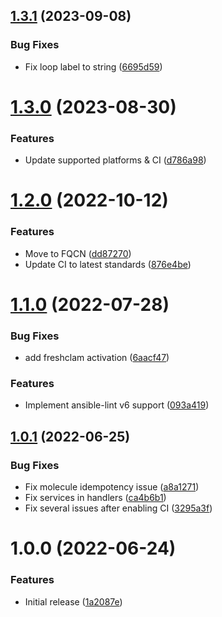 ## [1.3.1](https://github.com/de-it-krachten/ansible-role-clamav/compare/v1.3.0...v1.3.1) (2023-09-08)


### Bug Fixes

* Fix loop label to string ([6695d59](https://github.com/de-it-krachten/ansible-role-clamav/commit/6695d59c768d9a7e0e8dbe73288831d112ef6b2a))

# [1.3.0](https://github.com/de-it-krachten/ansible-role-clamav/compare/v1.2.0...v1.3.0) (2023-08-30)


### Features

* Update supported platforms & CI ([d786a98](https://github.com/de-it-krachten/ansible-role-clamav/commit/d786a98597c01e40b018d70f920a70758723c881))

# [1.2.0](https://github.com/de-it-krachten/ansible-role-clamav/compare/v1.1.0...v1.2.0) (2022-10-12)


### Features

* Move to FQCN ([dd87270](https://github.com/de-it-krachten/ansible-role-clamav/commit/dd872705933ea8c56eeae6b031b4f01aa6bea5da))
* Update CI to latest standards ([876e4be](https://github.com/de-it-krachten/ansible-role-clamav/commit/876e4be821959b5b11f93db60ec6339b017a70d2))

# [1.1.0](https://github.com/de-it-krachten/ansible-role-clamav/compare/v1.0.1...v1.1.0) (2022-07-28)


### Bug Fixes

* add freshclam activation ([6aacf47](https://github.com/de-it-krachten/ansible-role-clamav/commit/6aacf4751a7d577de35d65752b5ec8468f6e469c))


### Features

* Implement ansible-lint v6 support ([093a419](https://github.com/de-it-krachten/ansible-role-clamav/commit/093a419d3f201ec3e9e097ccedd596dda0da66f7))

## [1.0.1](https://github.com/de-it-krachten/ansible-role-clamav/compare/v1.0.0...v1.0.1) (2022-06-25)


### Bug Fixes

* Fix molecule idempotency issue ([a8a1271](https://github.com/de-it-krachten/ansible-role-clamav/commit/a8a127104007f3779a9f5c5559b0261327d2d515))
* Fix services in handlers ([ca4b6b1](https://github.com/de-it-krachten/ansible-role-clamav/commit/ca4b6b1eb0e33d664ffe717c84561366338e3ab6))
* Fix several issues after enabling CI ([3295a3f](https://github.com/de-it-krachten/ansible-role-clamav/commit/3295a3f62c2f23cbff2851534bb91fa8c35d3ed9))

# 1.0.0 (2022-06-24)


### Features

* Initial release ([1a2087e](https://github.com/de-it-krachten/ansible-role-clamav/commit/1a2087e16e268d06164fe78b405c58cf58f550cf))
